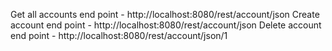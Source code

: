 Get all accounts end point - http://localhost:8080/rest/account/json
Create account end point - http://localhost:8080/rest/account/json
Delete account end point - http://localhost:8080/rest/account/json/1
